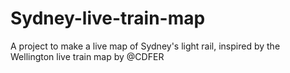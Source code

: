 # Sydney-live-train-map
A project to make a live map of Sydney's light rail, inspired by the Wellington live train map by @CDFER
